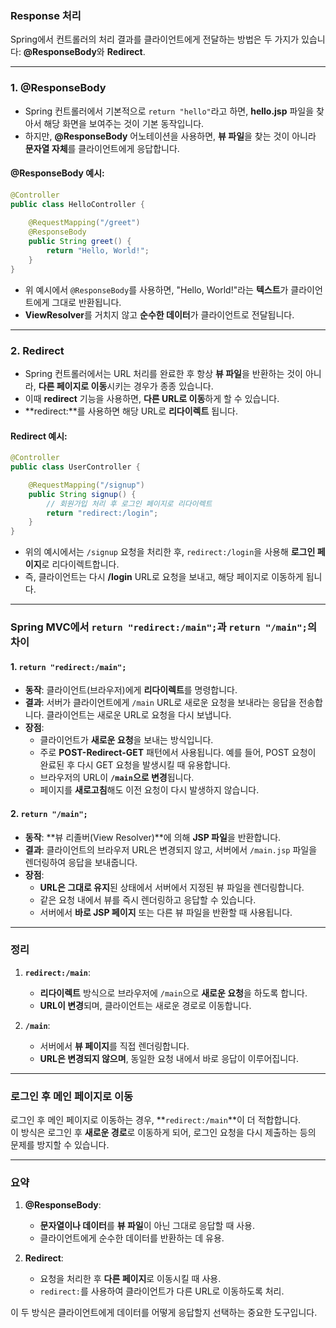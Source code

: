 ### **Response 처리**

Spring에서 컨트롤러의 처리 결과를 클라이언트에게 전달하는 방법은 두 가지가 있습니다: **@ResponseBody**와 **Redirect**.

---

### **1. @ResponseBody**

- Spring 컨트롤러에서 기본적으로 `return "hello"`라고 하면, **hello.jsp** 파일을 찾아서 해당 화면을 보여주는 것이 기본 동작입니다.
- 하지만, **@ResponseBody** 어노테이션을 사용하면, **뷰 파일**을 찾는 것이 아니라 **문자열 자체**를 클라이언트에게 응답합니다.

#### @ResponseBody 예시:

```java
@Controller
public class HelloController {
    
    @RequestMapping("/greet")
    @ResponseBody
    public String greet() {
        return "Hello, World!";
    }
}
```

- 위 예시에서 `@ResponseBody`를 사용하면, "Hello, World!"라는 **텍스트**가 클라이언트에게 그대로 반환됩니다.
- **ViewResolver**를 거치지 않고 **순수한 데이터**가 클라이언트로 전달됩니다.

---

### **2. Redirect**

- Spring 컨트롤러에서는 URL 처리를 완료한 후 항상 **뷰 파일**을 반환하는 것이 아니라, **다른 페이지로 이동**시키는 경우가 종종 있습니다.
- 이때 **redirect** 기능을 사용하면, **다른 URL로 이동**하게 할 수 있습니다.
- **redirect:**를 사용하면 해당 URL로 **리다이렉트** 됩니다.

#### Redirect 예시:

```java
@Controller
public class UserController {

    @RequestMapping("/signup")
    public String signup() {
        // 회원가입 처리 후 로그인 페이지로 리다이렉트
        return "redirect:/login";
    }
}
```

- 위의 예시에서는 `/signup` 요청을 처리한 후, `redirect:/login`을 사용해 **로그인 페이지**로 리다이렉트합니다.
- 즉, 클라이언트는 다시 **/login** URL로 요청을 보내고, 해당 페이지로 이동하게 됩니다.

---

### Spring MVC에서 `return "redirect:/main";`과 `return "/main";`의 차이

#### 1. `return "redirect:/main";`
- **동작**: 클라이언트(브라우저)에게 **리다이렉트**를 명령합니다.
- **결과**: 서버가 클라이언트에게 `/main` URL로 새로운 요청을 보내라는 응답을 전송합니다. 클라이언트는 새로운 URL로 요청을 다시 보냅니다.
- **장점**:
    - 클라이언트가 **새로운 요청**을 보내는 방식입니다.
    - 주로 **POST-Redirect-GET** 패턴에서 사용됩니다. 예를 들어, POST 요청이 완료된 후 다시 GET 요청을 발생시킬 때 유용합니다.
    - 브라우저의 URL이 **`/main`으로 변경**됩니다.
    - 페이지를 **새로고침**해도 이전 요청이 다시 발생하지 않습니다.

#### 2. `return "/main";`
- **동작**: **뷰 리졸버(View Resolver)**에 의해 **JSP 파일**을 반환합니다.
- **결과**: 클라이언트의 브라우저 URL은 변경되지 않고, 서버에서 `/main.jsp` 파일을 렌더링하여 응답을 보내줍니다.
- **장점**:
    - **URL은 그대로 유지**된 상태에서 서버에서 지정된 뷰 파일을 렌더링합니다.
    - 같은 요청 내에서 뷰를 즉시 렌더링하고 응답할 수 있습니다.
    - 서버에서 **바로 JSP 페이지** 또는 다른 뷰 파일을 반환할 때 사용됩니다.

---

### 정리

1. **`redirect:/main`**:
    - **리다이렉트** 방식으로 브라우저에 `/main`으로 **새로운 요청**을 하도록 합니다.
    - **URL이 변경**되며, 클라이언트는 새로운 경로로 이동합니다.

2. **`/main`**:
    - 서버에서 **뷰 페이지**를 직접 렌더링합니다.
    - **URL은 변경되지 않으며**, 동일한 요청 내에서 바로 응답이 이루어집니다.

---

### 로그인 후 메인 페이지로 이동

로그인 후 메인 페이지로 이동하는 경우, **`redirect:/main`**이 더 적합합니다.  
이 방식은 로그인 후 **새로운 경로**로 이동하게 되어, 로그인 요청을 다시 제출하는 등의 문제를 방지할 수 있습니다.

---

### **요약**

1. **@ResponseBody**:
    - **문자열이나 데이터**를 **뷰 파일**이 아닌 그대로 응답할 때 사용.
    - 클라이언트에게 순수한 데이터를 반환하는 데 유용.

2. **Redirect**:
    - 요청을 처리한 후 **다른 페이지**로 이동시킬 때 사용.
    - `redirect:`를 사용하여 클라이언트가 다른 URL로 이동하도록 처리.

이 두 방식은 클라이언트에게 데이터를 어떻게 응답할지 선택하는 중요한 도구입니다.
